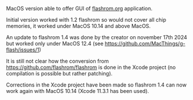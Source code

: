 MacOS version able to offer GUI of [flashrom.org](https://www.flashrom.org/) application.

Initial version worked with 1.2 flashrom so would not cover all chip memories, it worked under MacOS 10.14 and above MacOS.

An update to flashrom 1.4 was done by the creator on november 17th 2024 but worked only under MacOS 12.4 (see https://github.com/MacThings/g-flash/issues/1)

It is still not clear how the conversion from https://github.com/flashrom/flashrom is done in the Xcode project (no compilation is possible but rather patching).

Corrections in the Xcode project have been made so flashrom 1.4 can now work again with MacOS 10.14 (Xcode 11.3.1 has been used).
